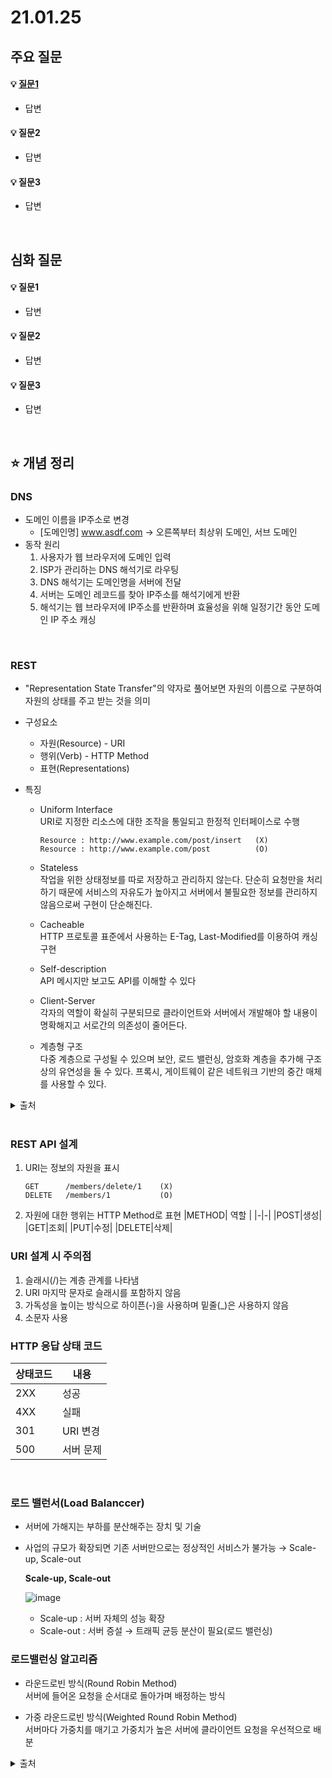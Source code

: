 # 21.01.25

## 주요 질문

#### 💡 [질문1](#개념1)
   * 답변
   
#### 💡 질문2
   * 답변
   
#### 💡 질문3
   * 답변



<br/>

## 심화 질문

#### 💡 질문1
   * 답변
   
#### 💡 질문2
   * 답변
   
#### 💡 질문3
   * 답변


<br/>

## ⭐ 개념 정리

### DNS
   * 도메인 이름을 IP주소로 변경
      * [도메인명] www.asdf.com    →  오른쪽부터 최상위 도메인, 서브 도메인
   * 동작 원리  
      1. 사용자가 웹 브라우저에 도메인 입력
      2. ISP가 관리하는 DNS 해석기로 라우팅
      3. DNS 해석기는 도메인명을 서버에 전달
      4. 서버는 도메인 레코드를 찾아 IP주소를 해석기에게 반환
      4. 해석기는 웹 브라우저에 IP주소를 반환하며 효율성을 위해 일정기간 동안 도메인 IP 주소 캐싱
<br/>

### REST
   * "Representation State Transfer"의 약자로 풀어보면 자원의 이름으로 구분하여 자원의 상태를 주고 받는 것을 의미
   * 구성요소
      * 자원(Resource) - URI
      * 행위(Verb) - HTTP Method
      * 표현(Representations)

   * 특징
      * Uniform Interface  
      URI로 지정한 리소스에 대한 조작을 통일되고 한정적 인터페이스로 수행  
         ```
         Resource : http://www.example.com/post/insert   (X)
         Resource : http://www.example.com/post          (O)
         ```  
      * Stateless  
      작업을 위한 상태정보를 따로 저장하고 관리하지 않는다. 단순히 요청만을 처리하기 때문에 서비스의 자유도가 높아지고 서버에서 불필요한 정보를 관리하지 않음으로써 구현이 단순해진다.

      * Cacheable  
      HTTP 프로토콜 표준에서 사용하는 E-Tag, Last-Modified를 이용하여 캐싱 구현

      * Self-description  
      API 메시지만 보고도 API를 이해할 수 있다

      * Client-Server  
      각자의 역할이 확실히 구분되므로 클라이언트와 서버에서 개발해야 할 내용이 명확해지고 서로간의 의존성이 줄어든다.

      * 계층형 구조  
      다중 계층으로 구성될 수 있으며 보안, 로드 밸런싱, 암호화 계층을 추가해 구조상의 유연성을 둘 수 있다. 프록시, 게이트웨이 같은 네트워크 기반의 중간 매체를 사용할 수 있다.

   <details markdown="1">
    <summary>출처</summary>
    https://gmlwjd9405.github.io/2018/09/21/rest-and-restful.html
  </details>

<br/>

### REST API 설계
   1. URI는 정보의 자원을 표시
      ```
      GET      /members/delete/1    (X)
      DELETE   /members/1           (O)
      ```

   2. 자원에 대한 행위는 HTTP Method로 표현
      |METHOD| 역할 |
      |-|-|
      |POST|생성|
      |GET|조회|
      |PUT|수정|
      |DELETE|삭제|

### URI 설계 시 주의점
   1. 슬래시(/)는 계층 관계를 나타냄
   2. URI 마지막 문자로 슬래시를 포함하지 않음
   3. 가독성을 높이는 방식으로 하이픈(-)을 사용하며 밑줄(_)은 사용하지 않음
   4. 소문자 사용

### HTTP 응답 상태 코드
|상태코드|내용|
|-|-|
|2XX|성공|
|4XX|실패|
|301|URI 변경|
|500|서버 문제|

<br/>

### 로드 밸런서(Load Balanccer)
   * 서버에 가해지는 부하를 분산해주는 장치 및 기술
   * 사업의 규모가 확장되면 기존 서버만으로는 정상적인 서비스가 불가능 → Scale-up, Scale-out

      **Scale-up, Scale-out**
      
      ![image](https://user-images.githubusercontent.com/36289638/105701866-4da9e600-5f4e-11eb-9322-69c2e16ab1f3.png)

      * Scale-up : 서버 자체의 성능 확장
      * Scale-out : 서버 증설 → 트래픽 균등 분산이 필요(로드 밸런싱)

### 로드밸런싱 알고리즘
   * 라운드로빈 방식(Round Robin Method)  
   서버에 들어온 요청을 순서대로 돌아가며 배정하는 방식

   * 가중 라운드로빈 방식(Weighted Round Robin Method)  
   서버마다 가중치를 매기고 가중치가 높은 서버에 클라이언트 요청을 우선적으로 배분

<details markdown="1">
   <summary>출처</summary>
   https://m.post.naver.com/viewer/postView.nhn?volumeNo=27046347&memberNo=2521903  
<details>
